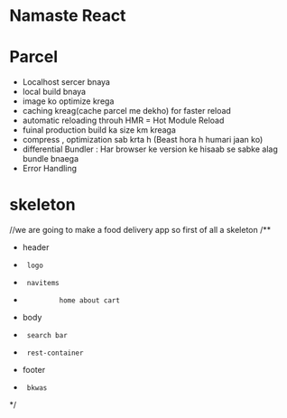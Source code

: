 # Namaste React

# Parcel
- Localhost sercer bnaya
- local build bnaya
- image ko optimize krega
- caching kreag(cache parcel me dekho) for faster reload
- automatic reloading throuh HMR = Hot Module Reload
- fuinal production build ka size km kreaga
- compress , optimization sab krta h (Beast hora h humari jaan ko)
- differential Bundler : Har browser ke version ke hisaab se sabke alag bundle bnaega
- Error Handling

# skeleton
//we are going to make a food delivery app so first of all a skeleton
/**
 * header 
 *      logo
 *      navitems
 *              home about cart
 * body 
 *      search bar
 *      rest-container
 * footer 
 *      bkwas
 */




